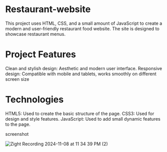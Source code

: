 # Restaurant-website 

This project uses HTML, CSS, and a small amount of JavaScript to create a modern and user-friendly restaurant food website. 
The site is designed to showcase restaurant menus.

# Project Features 
 Clean and stylish design: Aesthetic and modern user interface. 
 Responsive design: Compatible with mobile and tablets, works smoothly on different screen size

# Technologies 
HTML5: Used to create the basic structure of the page.
CSS3: Used for design and style features.
JavaScript: Used to add small dynamic features to the page.

screenshot


![Zight Recording 2024-11-08 at 11 34 39 PM (2)](https://github.com/user-attachments/assets/589a5b9c-468b-44a1-a217-81e1c37e7c6b)




